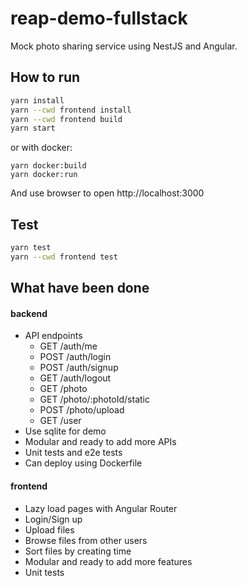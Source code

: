 # reap-demo-fullstack

Mock photo sharing service using NestJS and Angular.

## How to run

```bash
yarn install
yarn --cwd frontend install
yarn --cwd frontend build
yarn start
```

or with docker:

```
yarn docker:build
yarn docker:run
```

And use browser to open http://localhost:3000

## Test

```bash
yarn test
yarn --cwd frontend test
```

## What have been done
#### backend
- API endpoints
  - GET /auth/me
  - POST /auth/login
  - POST /auth/signup
  - GET /auth/logout
  - GET /photo
  - GET /photo/:photoId/static
  - POST /photo/upload
  - GET /user
- Use sqlite for demo
- Modular and ready to add more APIs
- Unit tests and e2e tests
- Can deploy using Dockerfile

#### frontend
- Lazy load pages with Angular Router
- Login/Sign up
- Upload files
- Browse files from other users
- Sort files by creating time
- Modular and ready to add more features
- Unit tests

